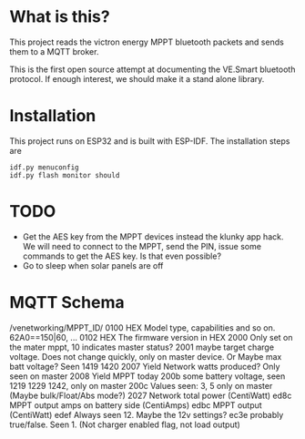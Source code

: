 What is this?
==

This project reads the victron energy MPPT bluetooth packets and sends them to a MQTT broker. 

This is the first open source attempt at documenting the VE.Smart bluetooth protocol. If enough interest, we should make it a stand alone library.

Installation
==
This project runs on ESP32 and is built with ESP-IDF. The installation steps are

	idf.py menuconfig
	idf.py flash monitor should


TODO
==
- Get the AES key from the MPPT devices instead the klunky app hack. We will need to connect to the MPPT, send the PIN, issue some commands to get the AES key. Is that even possible?
- Go to sleep when solar panels are off


MQTT Schema
===========

/venetworking/MPPT_ID/
    0100  HEX Model type, capabilities and so on. 62A0==150|60, ...
    0102  HEX The firmware version in HEX
    2000  Only set on the mater mppt, 10 indicates master status?
    2001  maybe target charge voltage. Does not change quickly, only on master device. Or Maybe max batt voltage? Seen 1419 1420
    2007  Yield Network watts produced? Only seen on master
    2008  Yield MPPT today
    200b  some battery voltage, seen 1219 1229 1242, only on master
    200c  Values seen: 3, 5 only on master (Maybe bulk/Float/Abs mode?)
    2027  Network total power (CentiWatt)
    ed8c  MPPT output amps on battery side (CentiAmps)
    edbc  MPPT output (CentiWatt)
    edef  Always seen 12. Maybe the 12v settings?
    ec3e  probably true/false. Seen 1. (Not charger enabled flag, not load output)

